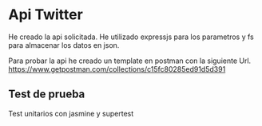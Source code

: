 # Api Twitter

He creado la api solicitada. He utilizado expressjs para los parametros y fs para almacenar los datos en json.


Para probar la api he creado un template en postman con la siguiente Url.
https://www.getpostman.com/collections/c15fc80285ed91d5d391

## Test de prueba

Test unitarios con jasmine y supertest
